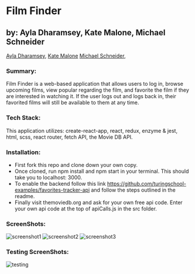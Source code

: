 # Film Finder

## by: Ayla Dharamsey, Kate Malone, Michael Schneider
[Ayla Dharamsey](https://github.com/ayladharamsey), 
[Kate Malone](https://github.com/katemalone)
[Michael Schneider](https://github.com/mschneider247), 

### Summary:
Film Finder is a web-based application that allows users to log in, browse upcoming films, view popular regarding the film, and favorite the film if they are interested in watching it. If the user logs out and logs back in, their favorited films will still be available to them at any time. 

### Tech Stack: 
This application utilizes: create-react-app, react, redux, enzyme & jest, html, scss, react router, fetch API, the Movie DB API.

### Installation:
- First fork this repo and clone down your own copy.  
- Once cloned, run npm install and npm start in your terminal. This should take you to localhost: 3000.  
- To enable the backend follow this link https://github.com/turingschool-examples/favorites-tracker-api and follow the steps outlined in the readme. 
- Finally visit themoviedb.org and ask for your own free api code. Enter your own api code at the top of apiCalls.js in the src folder.

### ScreenShots:
![screenshot1](https://user-images.githubusercontent.com/21366524/67812407-be6d0480-fa64-11e9-9283-b8c7b95a86b3.jpg)
![screenshot2](https://user-images.githubusercontent.com/21366524/67812424-c462e580-fa64-11e9-99c6-1a5fbb6537ea.jpg)
![screenshot3](https://user-images.githubusercontent.com/21366524/67812429-c7f66c80-fa64-11e9-9133-9bcb85ab2a2b.jpg)

### Testing ScreenShots:
![testing](https://user-images.githubusercontent.com/21366524/67812431-cb89f380-fa64-11e9-8edb-7eb33501798f.jpg)
